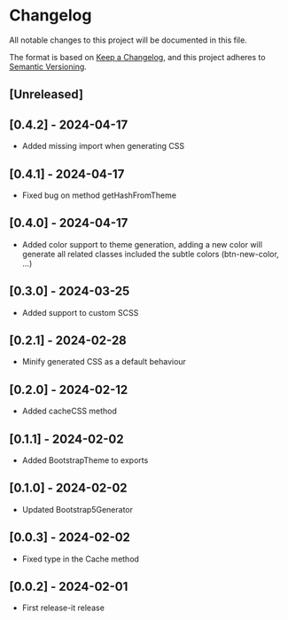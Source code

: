 # Changelog
All notable changes to this project will be documented in this file.

The format is based on [Keep a Changelog](https://keepachangelog.com/en/1.0.0/),
and this project adheres to [Semantic Versioning](https://semver.org/spec/v2.0.0.html).

## [Unreleased]

## [0.4.2] - 2024-04-17
- Added missing import when generating CSS
## [0.4.1] - 2024-04-17
- Fixed bug on method getHashFromTheme

## [0.4.0] - 2024-04-17
- Added color support to theme generation, adding a new color will generate all related classes included the subtle colors (btn-new-color, ...)

## [0.3.0] - 2024-03-25
- Added support to custom SCSS

## [0.2.1] - 2024-02-28
- Minify generated CSS as a default behaviour

## [0.2.0] - 2024-02-12
- Added cacheCSS method

## [0.1.1] - 2024-02-02
- Added BootstrapTheme to exports

## [0.1.0] - 2024-02-02
- Updated Bootstrap5Generator

## [0.0.3] - 2024-02-02
- Fixed type in the Cache method

## [0.0.2] - 2024-02-01
- First release-it release
